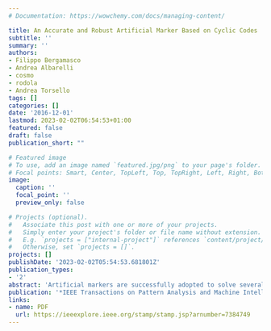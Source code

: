 ```yaml
---
# Documentation: https://wowchemy.com/docs/managing-content/

title: An Accurate and Robust Artificial Marker Based on Cyclic Codes
subtitle: ''
summary: ''
authors:
- Filippo Bergamasco
- Andrea Albarelli
- cosmo
- rodola
- Andrea Torsello
tags: []
categories: []
date: '2016-12-01'
lastmod: 2023-02-02T06:54:53+01:00
featured: false
draft: false
publication_short: ""

# Featured image
# To use, add an image named `featured.jpg/png` to your page's folder.
# Focal points: Smart, Center, TopLeft, Top, TopRight, Left, Right, BottomLeft, Bottom, BottomRight.
image:
  caption: ''
  focal_point: ''
  preview_only: false

# Projects (optional).
#   Associate this post with one or more of your projects.
#   Simply enter your project's folder or file name without extension.
#   E.g. `projects = ["internal-project"]` references `content/project/deep-learning/index.md`.
#   Otherwise, set `projects = []`.
projects: []
publishDate: '2023-02-02T05:54:53.681801Z'
publication_types:
- '2'
abstract: 'Artificial markers are successfully adopted to solve several vision tasks, ranging from tracking to calibration. While most designs share the same working principles, many specialized approaches exist to address specific application domains. Some are specially crafted to boost pose recovery accuracy. Others are made robust to occlusion or easy to detect with minimal computational resources. The sheer amount of approaches available in recent literature is indeed a statement to the fact that no silver bullet exists. Furthermore, this is also a hint to the level of scholarly interest that still characterizes this research topic. With this paper we try to add a novel option to the offer, by introducing a general purpose fiducial marker which exhibits many useful properties while being easy to implement and fast to detect. The key ideas underlying our approach are three. The first one is to exploit the projective invariance of conics to jointly find the marker and set a reading frame for it. Moreover, the tag identity is assessed by a redundant cyclic coded sequence implemented using the same circular features used for detection. Finally, the specific design and feature organization of the marker are well suited for several practical tasks, ranging from camera calibration to information payload delivery.'
publication: '*IEEE Transactions on Pattern Analysis and Machine Intelligence (TPAMI)*'
links:
- name: PDF
  url: https://ieeexplore.ieee.org/stamp/stamp.jsp?arnumber=7384749
---
```

